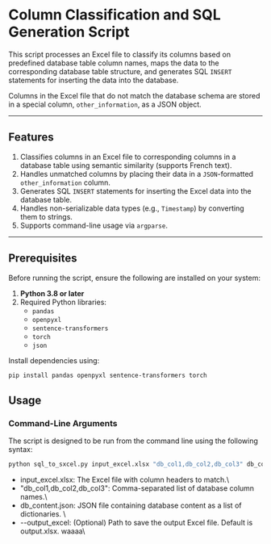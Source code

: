 # Column Classification and SQL Generation Script

This script processes an Excel file to classify its columns based on predefined database table column names, maps the data to the corresponding database table structure, and generates SQL `INSERT` statements for inserting the data into the database. 

Columns in the Excel file that do not match the database schema are stored in a special column, `other_information`, as a JSON object.

---

## Features

1. Classifies columns in an Excel file to corresponding columns in a database table using semantic similarity (supports French text).
2. Handles unmatched columns by placing their data in a `JSON`-formatted `other_information` column.
3. Generates SQL `INSERT` statements for inserting the Excel data into the database table.
4. Handles non-serializable data types (e.g., `Timestamp`) by converting them to strings.
5. Supports command-line usage via `argparse`.

---

## Prerequisites

Before running the script, ensure the following are installed on your system:

1. **Python 3.8 or later**
2. Required Python libraries:
   - `pandas`
   - `openpyxl`
   - `sentence-transformers`
   - `torch`
   - `json`

Install dependencies using:

```bash
pip install pandas openpyxl sentence-transformers torch


```

## Usage

### Command-Line Arguments

The script is designed to be run from the command line using the following syntax:



```bash
python sql_to_sxcel.py input_excel.xlsx "db_col1,db_col2,db_col3" db_content.json --output_excel matched_output.xlsx

```


- input_excel.xlsx: The Excel file with column headers to match.\\
- "db_col1,db_col2,db_col3": Comma-separated list of database column names.\\
- db_content.json: JSON file containing database content as a list of dictionaries. \\
- --output_excel: (Optional) Path to save the output Excel file. Default is output.xlsx. waaaa\\

